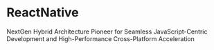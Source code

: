 # ReactNative
NextGen Hybrid Architecture Pioneer for Seamless JavaScript-Centric Development and High-Performance Cross-Platform Acceleration
